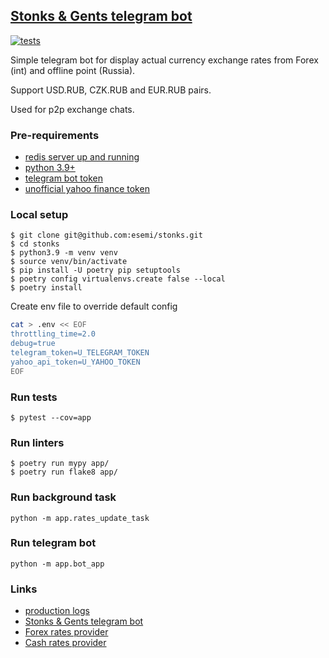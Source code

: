 [Stonks & Gents telegram bot](https://t.me/stonks_and_gents_bot)
---
[![tests](https://github.com/esemi/stonks/actions/workflows/tests.yml/badge.svg?branch=master)](https://github.com/esemi/stonks/actions/workflows/tests.yml)


Simple telegram bot for display actual currency exchange rates from Forex (int) and offline point (Russia).

Support USD.RUB, CZK.RUB and EUR.RUB pairs.

Used for p2p exchange chats.


### Pre-requirements
- [redis server up and running](https://redis.io/docs/getting-started/installation/)
- [python 3.9+](https://www.python.org/downloads/)
- [telegram bot token](https://t.me/botfather)
- [unofficial yahoo finance token](https://www.yahoofinanceapi.com/dashboard)

### Local setup
```shell
$ git clone git@github.com:esemi/stonks.git
$ cd stonks
$ python3.9 -m venv venv
$ source venv/bin/activate
$ pip install -U poetry pip setuptools
$ poetry config virtualenvs.create false --local
$ poetry install
```

Create env file to override default config
```bash
cat > .env << EOF
throttling_time=2.0
debug=true
telegram_token=U_TELEGRAM_TOKEN
yahoo_api_token=U_YAHOO_TOKEN
EOF
```

### Run tests
```shell
$ pytest --cov=app
```

### Run linters
```
$ poetry run mypy app/
$ poetry run flake8 app/
```

### Run background task
```
python -m app.rates_update_task
```

### Run telegram bot
```
python -m app.bot_app
```

### Links
- [production logs](http://stonks.esemi.ru/)
- [Stonks & Gents telegram bot](https://t.me/stonks_and_gents_bot)
- [Forex rates provider](https://exchangerate.host/)
- [Cash rates provider](https://blagodatka.ru/)
